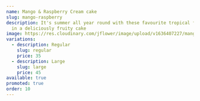 ```yaml
---
name: Mango & Raspberry Cream cake
slug: mango-raspberry
description: It's summer all year round with these favourite tropical flavours
  in a deliciously fruity cake
image: https://res.cloudinary.com/jflower/image/upload/v1636407227/mango-raspberry-cream_uzrkpt.jpg
variations:
  - description: Regular
    slug: regular
    price: 35
  - description: Large
    slug: large
    price: 45
available: true
promoted: true
order: 10
---
```

